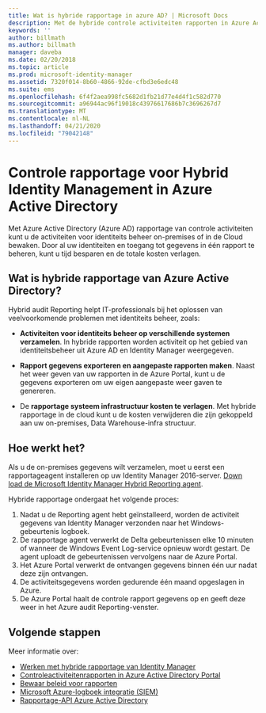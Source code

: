 ```yaml
---
title: Wat is hybride rapportage in azure AD? | Microsoft Docs
description: Met de hybride controle activiteiten rapporten in Azure Active Directory kunt u gecontroleerde gebeurtenissen in zowel de Cloud als on-premises bekijken.
keywords: ''
author: billmath
ms.author: billmath
manager: daveba
ms.date: 02/20/2018
ms.topic: article
ms.prod: microsoft-identity-manager
ms.assetid: 7320f014-8b60-4866-92de-cfbd3e6edc48
ms.suite: ems
ms.openlocfilehash: 6f4f2aea998fc5682d1fb21d77e4d4f1c582d770
ms.sourcegitcommit: a96944ac96f19018c43976617686b7c3696267d7
ms.translationtype: MT
ms.contentlocale: nl-NL
ms.lasthandoff: 04/21/2020
ms.locfileid: "79042148"
---
```

# <a name="hybrid-identity-management-audit-reporting-in-azure-active-directory"></a>Controle rapportage voor Hybrid Identity Management in Azure Active Directory
Met Azure Active Directory (Azure AD) rapportage van controle activiteiten kunt u de activiteiten voor identiteits beheer on-premises of in de Cloud bewaken. Door al uw identiteiten en toegang tot gegevens in één rapport te beheren, kunt u tijd besparen en de totale kosten verlagen.

## <a name="what-is-azure-active-directory-hybrid-reporting"></a>Wat is hybride rapportage van Azure Active Directory?
Hybrid audit Reporting helpt IT-professionals bij het oplossen van veelvoorkomende problemen met identiteits beheer, zoals:

* **Activiteiten voor identiteits beheer op verschillende systemen verzamelen**. In hybride rapporten worden activiteit op het gebied van identiteitsbeheer uit Azure AD en Identity Manager weergegeven.

* **Rapport gegevens exporteren en aangepaste rapporten maken**. Naast het weer geven van uw rapporten in de Azure Portal, kunt u de gegevens exporteren om uw eigen aangepaste weer gaven te genereren.

* De **rapportage systeem infrastructuur kosten te verlagen**. Met hybride rapportage in de cloud kunt u de kosten verwijderen die zijn gekoppeld aan uw on-premises, Data Warehouse-infra structuur.

## <a name="how-does-it-work"></a>Hoe werkt het?

Als u de on-premises gegevens wilt verzamelen, moet u eerst een rapportageagent installeren op uw Identity Manager 2016-server. [Down load de Microsoft Identity Manager Hybrid Reporting agent](https://www.microsoft.com/download/details.aspx?id=55112).

Hybride rapportage ondergaat het volgende proces:
1. Nadat u de Reporting agent hebt geïnstalleerd, worden de activiteit gegevens van Identity Manager verzonden naar het Windows-gebeurtenis logboek.
2. De rapportage agent verwerkt de Delta gebeurtenissen elke 10 minuten of wanneer de Windows Event Log-service opnieuw wordt gestart. De agent uploadt de gebeurtenissen vervolgens naar de Azure Portal.
3. Het Azure Portal verwerkt de ontvangen gegevens binnen één uur nadat deze zijn ontvangen.
4. De activiteitsgegevens worden gedurende één maand opgeslagen in Azure.
5. De Azure Portal haalt de controle rapport gegevens op en geeft deze weer in het Azure audit Reporting-venster.

## <a name="next-steps"></a>Volgende stappen
Meer informatie over:
- [Werken met hybride rapportage van Identity Manager](working-with-identity-manager-hybrid-reporting.md)
- [Controleactiviteitenrapporten in Azure Active Directory Portal](https://docs.microsoft.com/azure/active-directory/active-directory-reporting-activity-audit-logs)
- [Bewaar beleid voor rapporten](https://docs.microsoft.com/azure/active-directory/active-directory-reporting-retention)
- [Microsoft Azure-logboek integratie (SIEM)](https://docs.microsoft.com/azure/security/security-azure-log-integration-overview)
- [Rapportage-API Azure Active Directory](https://docs.microsoft.com/azure/active-directory/active-directory-reporting-api-getting-started)
